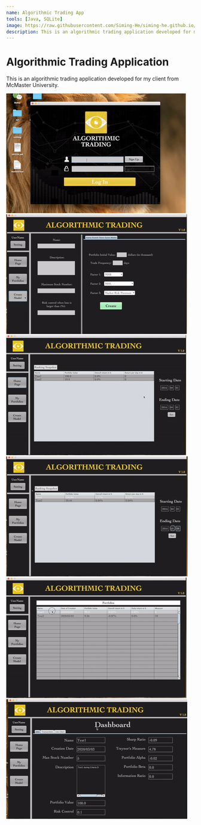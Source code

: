 ```yaml
---
name: Algorithmic Trading App
tools: [Java, SQLite]
image: https://raw.githubusercontent.com/Siming-He/siming-he.github.io/master/assets/project/trading.png
description: This is an algorithmic trading application developed for my client from McMaster University.
---
```


# Algorithmic Trading Application
This is an algorithmic trading application developed for my client from McMaster University. 

<img src="https://raw.githubusercontent.com/Siming-He/siming-he.github.io/master/assets/project/trading/trading1.gif"  loop=infinite>
<img src="https://raw.githubusercontent.com/Siming-He/siming-he.github.io/master/assets/project/trading/trading2.gif"  loop=infinite>
<img src="https://raw.githubusercontent.com/Siming-He/siming-he.github.io/master/assets/project/trading/trading3.gif"  loop=infinite>
<img src="https://raw.githubusercontent.com/Siming-He/siming-he.github.io/master/assets/project/trading/trading4.gif"  loop=infinite>
<img src="https://raw.githubusercontent.com/Siming-He/siming-he.github.io/master/assets/project/trading/trading5.gif"  loop=infinite>
<img src="https://raw.githubusercontent.com/Siming-He/siming-he.github.io/master/assets/project/trading/trading6.gif"  loop=infinite>